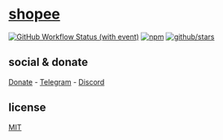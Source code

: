 # [shopee]()

[![GitHub Workflow Status (with event)](https://img.shields.io/github/actions/workflow/status/brtmvdl/shopee/npm-publish.yml?label=GitHub%20Actions&link=https%3A%2F%2Fgithub.com%2Fbrtmvdl%2Fshopee%2Factions%2Fworkflows%2Fnpm-publish.yml)](https://github.com/brtmvdl/shopee/actions/workflows/npm-publish.yml) [![npm](https://img.shields.io/npm/dw/%40brtmvdl/shopee?label=NPM%20Weekly%20Downloads)](https://www.npmjs.com/package/@brtmvdl/shopee) [![github/stars](https://img.shields.io/github/stars/brtmvdl/shopee?style=social)](https://img.shields.io/github/stars/brtmvdl/shopee?style=social) 

## social & donate

[Donate](https://link.mercadopago.com.br/brtmvdl) - [Telegram](https://t.me/+KRmg5MlqgMk0MTg5) - [Discord](https://discord.gg/auCmnvV2)

## license

[MIT](./LICENSE)
